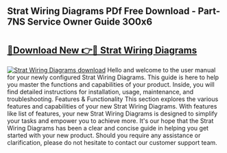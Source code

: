 ## Strat Wiring Diagrams PDf Free Download - Part-7NS Service Owner Guide 3O0x6

# <h2><a href="http://dfs0x4.blite.top/?on=Strat+Wiring+Diagrams">🔗Download New 👉🔴 Strat Wiring Diagrams</a></h2>

[![Strat Wiring Diagrams download](https://i.imgur.com/lujVjoI.png)](http://dfs0x4.blite.top/?on=Strat+Wiring+Diagrams)
Hello and welcome to the user manual for your newly configured Strat Wiring Diagrams. This guide is here to help you master the functions and capabilities of your product. Inside, you will find detailed instructions for installation, usage, maintenance, and troubleshooting. Features & Functionality This section explores the various features and capabilities of your new Strat Wiring Diagrams. With features like list of features, your new Strat Wiring Diagrams is designed to simplify your tasks and empower you to achieve more. It's our hope that the Strat Wiring Diagrams has been a clear and concise guide in helping you get started with your new product. Should you require any assistance or clarification, please do not hesitate to contact our customer support team.
